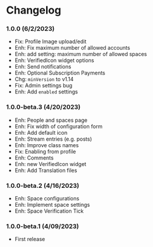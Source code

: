 Changelog
=========
### 1.0.0 (6/2/2023)
- Fix: Profile Image upload/edit
- Enh: Fix maximum number of allowed accounts
- Enh: add setting: maximum number of allowed spaces
- Enh: VerifiedIcon widget options
- Enh: Send notifications
- Enh: Optional Subscription Payments
- Chg: `minVersion` to v1.14
- Fix: Admin settings bug
- Enh: Add `enabled` settings

### 1.0.0-beta.3 (4/20/2023)
- Enh: People and spaces page
- Enh: Fix width of configuration form
- Enh: Add default icon
- Enh: Stream entries (e.g. posts)
- Enh: Improve class names
- Fix: Enabling from profile
- Enh: Comments
- Enh: new VerifiedIcon widget
- Enh: Add Translation files

### 1.0.0-beta.2 (4/16/2023)
- Enh: Space configurations
- Enh: Implement space settings
- Enh: Space Verification Tick

### 1.0.0-beta.1 (4/09/2023)
- First release
